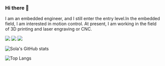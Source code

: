 ### Hi there 👋

I am an embedded engineer, and I still enter the entry level.In the embedded field, I am interested in motion control. At present, I am working in the field of 3D printing and laser engraving or CNC.

![](https://img.shields.io/badge/Project-OpenGRBL-informational?style=flat&logo=data:image/svg%2bxml;base64,<BASE64_DATA>)
![](https://img.shields.io/badge/Project-EnterBootloader-informational?style=flat&logo=data:image/svg%2bxml;base64,<BASE64_DATA>)
![](https://img.shields.io/badge/Project-ESP32_LCD_PICO-informational?style=flat&logo=data:image/svg%2bxml;base64,<BASE64_DATA>)

![Sola's GitHub stats](https://github-readme-stats.vercel.app/api?username=solawc&show_icons=true&count_private=true&theme=merko)

![Top Langs](https://github-readme-stats.vercel.app/api/top-langs/?username=solawc&layout=compact&theme=merko)

